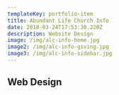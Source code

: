 ```yaml
---
templateKey: portfolio-item
title: Abundant Life Church Info
date: 2018-03-24T17:53:30.220Z
description: Website Design
image: /img/alc-info-home.jpg
image2: /img/alc-info-giving.jpg
image3: /img/alc-info-sidebar.jpg
---
```

## Web Design
